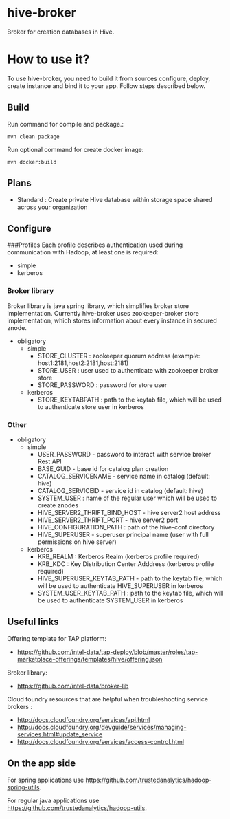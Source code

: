 hive-broker
===========

Broker for creation databases in Hive.

# How to use it?
To use hive-broker, you need to build it from sources configure, deploy, create instance and bind it to your app. Follow steps described below. 

## Build 
Run command for compile and package.: 
```
mvn clean package
```
Run optional command for create docker image:
```
mvn docker:build
```

## Plans

  * Standard : Create private Hive database within storage space shared across your organization

## Configure

###Profiles 
Each profile describes authentication used during communication with Hadoop, at least one is required: 

  * simple
  * kerberos
  
### Broker library
Broker library is java spring library, which simplifies broker store implementation. Currently hive-broker uses zookeeper-broker store implementation, which stores information about every instance in secured znode.

* obligatory
  * simple
    * STORE_CLUSTER : zookeeper quorum address (example: host1:2181,host2:2181,host:2181)
    * STORE_USER : user used to authenticate with zookeeper broker store
    * STORE_PASSWORD : password for store user
  * kerberos
    * STORE_KEYTABPATH : path to the keytab file, which will be used to authenticate store user in kerberos

### Other
* obligatory
  * simple
    * USER_PASSWORD - password to interact with service broker Rest API
    * BASE_GUID - base id for catalog plan creation
    * CATALOG_SERVICENAME - service name in catalog (default: hive)
    * CATALOG_SERVICEID - service id in catalog (default: hive)
    * SYSTEM_USER : name of the regular user which will be used to create znodes
    * HIVE_SERVER2_THRIFT_BIND_HOST - hive server2 host address
    * HIVE_SERVER2_THRIFT_PORT - hive server2 port
    * HIVE_CONFIGURATION_PATH : path of the hive-conf directory
    * HIVE_SUPERUSER - superuser principal name (user with full permissions on hive server) 
  * kerberos
    * KRB_REALM : Kerberos Realm (kerberos profile required)
    * KRB_KDC : Key Distribution Center Adddress (kerberos profile required)
    * HIVE_SUPERUSER_KEYTAB_PATH - path to the keytab file, which will be used to authenticate HIVE_SUPERUSER in kerberos
    * SYSTEM_USER_KEYTAB_PATH : path to the keytab file, which will be used to authenticate SYSTEM_USER in kerberos


## Useful links

Offering template for TAP platform:
 * https://github.com/intel-data/tap-deploy/blob/master/roles/tap-marketplace-offerings/templates/hive/offering.json

Broker library:
 * https://github.com/intel-data/broker-lib    

Cloud foundry resources that are helpful when troubleshooting service brokers : 
 * http://docs.cloudfoundry.org/services/api.html
 * http://docs.cloudfoundry.org/devguide/services/managing-services.html#update_service
 * http://docs.cloudfoundry.org/services/access-control.html

## On the app side

For spring applications use https://github.com/trustedanalytics/hadoop-spring-utils. 

For regular java applications use https://github.com/trustedanalytics/hadoop-utils. 